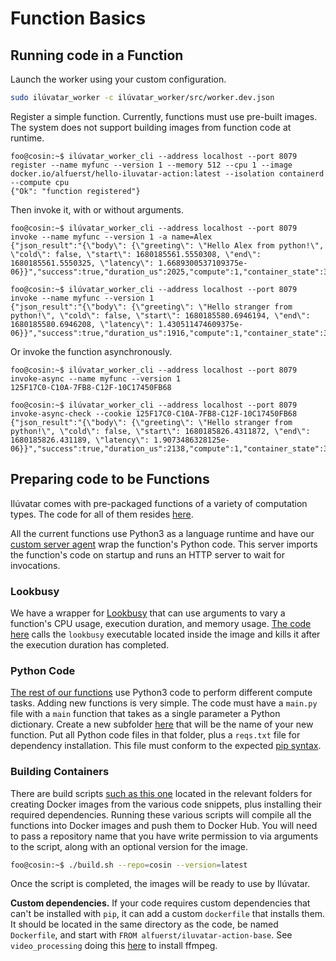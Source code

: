 # Function Basics

## Running code in a Function

Launch the worker using your custom configuration.

```bash
sudo ilúvatar_worker -c ilúvatar_worker/src/worker.dev.json
```

Register a simple function.
Currently, functions must use pre-built images.
The system does not support building images from function code at runtime.

```shell
foo@cosin:~$ ilúvatar_worker_cli --address localhost --port 8079 register --name myfunc --version 1 --memory 512 --cpu 1 --image docker.io/alfuerst/hello-iluvatar-action:latest --isolation containerd --compute cpu
{"Ok": "function registered"}
```

Then invoke it, with or without arguments.

```shell
foo@cosin:~$ ilúvatar_worker_cli --address localhost --port 8079 invoke --name myfunc --version 1 -a name=Alex
{"json_result":"{\"body\": {\"greeting\": \"Hello Alex from python!\", \"cold\": false, \"start\": 1680185561.5550308, \"end\": 1680185561.5550325, \"latency\": 1.6689300537109375e-06}}","success":true,"duration_us":2025,"compute":1,"container_state":3}
```

```shell
foo@cosin:~$ ilúvatar_worker_cli --address localhost --port 8079 invoke --name myfunc --version 1
{"json_result":"{\"body\": {\"greeting\": \"Hello stranger from python!\", \"cold\": false, \"start\": 1680185580.6946194, \"end\": 1680185580.6946208, \"latency\": 1.430511474609375e-06}}","success":true,"duration_us":1916,"compute":1,"container_state":3}
```

Or invoke the function asynchronously.

```shell
foo@cosin:~$ ilúvatar_worker_cli --address localhost --port 8079 invoke-async --name myfunc --version 1
125F17C0-C10A-7FB8-C12F-10C17450FB68
```

```shell
foo@cosin:~$ ilúvatar_worker_cli --address localhost --port 8079 invoke-async-check --cookie 125F17C0-C10A-7FB8-C12F-10C17450FB68
{"json_result":"{\"body\": {\"greeting\": \"Hello stranger from python!\", \"cold\": false, \"start\": 1680185826.4311872, \"end\": 1680185826.431189, \"latency\": 1.9073486328125e-06}}","success":true,"duration_us":2138,"compute":1,"container_state":3}
```

## Preparing code to be Functions

Ilúvatar comes with pre-packaged functions of a variety of computation types.
The code for all of them resides [here](../../load/functions/).

All the current functions use Python3 as a language runtime and have our [custom server agent](../../load/functions/python3/server.py) wrap the function's Python code.
This server imports the function's code on startup and runs an HTTP server to wait for invocations.

### Lookbusy

We have a wrapper for [Lookbusy](http://www.devin.com/lookbusy/) that can use arguments to vary a function's CPU usage, execution duration, and memory usage.
[The code here](../../load/functions/lookbusy/main.py) calls the `lookbusy` executable located inside the image and kills it after the execution duration has completed.

### Python Code

[The rest of our functions]((../../load/functions/python3)) use Python3 code to perform different compute tasks.
Adding new functions is very simple.
The code must have a `main.py` file with a `main` function that takes as a single parameter a Python dictionary.
Create a new subfolder [here](../../load/functions/python3/functions/) that will be the name of your new function.
Put all Python code files in that folder, plus a `reqs.txt` file for dependency installation.
This file must conform to the expected [pip syntax](https://pip.pypa.io/en/stable/reference/requirements-file-format/).

### Building Containers

There are build scripts [such as this one](../../load/functions/python3/build.sh) located in the relevant folders for creating Docker images from the various code snippets, plus installing their required dependencies.
Running these various scripts will compile all the functions into Docker images and push them to Docker Hub.
You will need to pass a repository name that you have write permission to via arguments to the script, along with an optional version for the image.

```bash
foo@cosin:~$ ./build.sh --repo=cosin --version=latest
```

Once the script is completed, the images will be ready to use by Ilúvatar.

**Custom dependencies.**
If your code requires custom dependencies that can't be installed with `pip`, it can add a custom `dockerfile` that installs them.
It should be located in the same directory as the code, be named `Dockerfile`, and start with `FROM alfuerst/iluvatar-action-base`.
See `video_processing` doing this [here](../../load/functions/python3/functions/video_processing/Dockerfile) to install ffmpeg.
